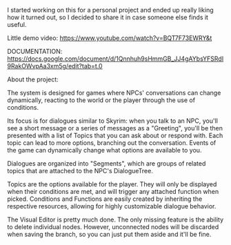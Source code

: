 I started working on this for a personal project and ended up really liking how it turned out, so I decided to share it in case someone else finds it useful.

Little demo video:
https://www.youtube.com/watch?v=BQT7F73EWRY&t

DOCUMENTATION:
https://docs.google.com/document/d/1Qnnhuh9sHmmGB_JJ4gAYbsYFSRdI9RakOWvpAa3xm5g/edit?tab=t.0

About the project:

The system is designed for games where NPCs' conversations can change dynamically, reacting to the world or the player through the use of conditions.

Its focus is for dialogues similar to Skyrim: when you talk to an NPC, you'll see a short message or a series of messages as a "Greeting", you'll be then presented with a list of Topics that you can ask about or respond with. Each topic can lead to more options, branching out the conversation. Events of the game can dynamically change what options are available to you.

Dialogues are organized into "Segments", which are groups of related topics that are attached to the NPC's DialogueTree. 

Topics are the options available for the player. They will only be displayed when their conditions are met, and will trigger any attached function when picked. Conditions and Functions are easily created by inheriting the respective resources, allowing for highly customizable dialogue behavior.

The Visual Editor is pretty much done. The only missing feature is the ability to delete individual nodes. However, unconnected nodes will be discarded when saving the branch, so you can just put them aside and it'll be fine.


